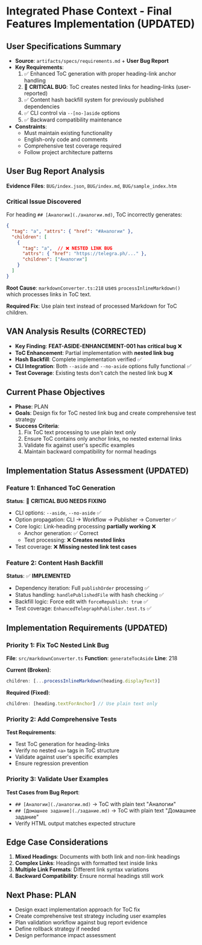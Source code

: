 # Integrated Phase Context - Final Features Implementation (UPDATED)

## User Specifications Summary
- **Source**: `artifacts/specs/requirements.md` + **User Bug Report**
- **Key Requirements**: 
  1. ✅ Enhanced ToC generation with proper heading-link anchor handling
  2. 🔴 **CRITICAL BUG**: ToC creates nested links for heading-links (user-reported)
  3. ✅ Content hash backfill system for previously published dependencies  
  4. ✅ CLI control via `--[no-]aside` options
  5. ✅ Backward compatibility maintenance
- **Constraints**: 
  - Must maintain existing functionality
  - English-only code and comments
  - Comprehensive test coverage required
  - Follow project architecture patterns

## User Bug Report Analysis
**Evidence Files**: `BUG/index.json`, `BUG/index.md`, `BUG/sample_index.htm`

### Critical Issue Discovered
For heading `## [Аналогии](./аналогии.md)`, ToC incorrectly generates:
```json
{
  "tag": "a", "attrs": { "href": "#Аналогии" },
  "children": [
    {
      "tag": "a",  // ❌ NESTED LINK BUG
      "attrs": { "href": "https://telegra.ph/..." },
      "children": ["Аналогии"]
    }
  ]
}
```

**Root Cause**: `markdownConverter.ts:218` uses `processInlineMarkdown()` which processes links in ToC text.

**Required Fix**: Use plain text instead of processed Markdown for ToC children.

## VAN Analysis Results (CORRECTED)
- **Key Finding**: **FEAT-ASIDE-ENHANCEMENT-001 has critical bug** ❌
- **ToC Enhancement**: Partial implementation with **nested link bug**
- **Hash Backfill**: Complete implementation verified ✅
- **CLI Integration**: Both `--aside` and `--no-aside` options fully functional ✅
- **Test Coverage**: Existing tests don't catch the nested link bug ❌

## Current Phase Objectives
- **Phase**: PLAN
- **Goals**: Design fix for ToC nested link bug and create comprehensive test strategy
- **Success Criteria**: 
  1. Fix ToC text processing to use plain text only
  2. Ensure ToC contains only anchor links, no nested external links
  3. Validate fix against user's specific examples
  4. Maintain backward compatibility for normal headings

## Implementation Status Assessment (UPDATED)

### Feature 1: Enhanced ToC Generation
**Status**: 🔴 **CRITICAL BUG NEEDS FIXING**
- CLI options: `--aside`, `--no-aside` ✅
- Option propagation: CLI → Workflow → Publisher → Converter ✅
- Core logic: Link-heading processing **partially working** ❌
  - Anchor generation: ✅ Correct
  - Text processing: ❌ **Creates nested links**
- Test coverage: ❌ **Missing nested link test cases**

### Feature 2: Content Hash Backfill
**Status**: ✅ **IMPLEMENTED**  
- Dependency iteration: Full `publishOrder` processing ✅
- Status handling: `handlePublishedFile` with hash checking ✅
- Backfill logic: Force edit with `forceRepublish: true` ✅
- Test coverage: `EnhancedTelegraphPublisher.test.ts` ✅

## Implementation Requirements (UPDATED)

### Priority 1: Fix ToC Nested Link Bug
**File**: `src/markdownConverter.ts`
**Function**: `generateTocAside`
**Line**: 218

**Current (Broken)**:
```typescript
children: [...processInlineMarkdown(heading.displayText)]
```

**Required (Fixed)**:
```typescript
children: [heading.textForAnchor] // Use plain text only
```

### Priority 2: Add Comprehensive Tests
**Test Requirements**:
- Test ToC generation for heading-links
- Verify no nested `<a>` tags in ToC structure
- Validate against user's specific examples
- Ensure regression prevention

### Priority 3: Validate User Examples
**Test Cases from Bug Report**:
- `## [Аналогии](./аналогии.md)` → ToC with plain text "Аналогии"
- `## [Домашнее задание](./задание.md)` → ToC with plain text "Домашнее задание"
- Verify HTML output matches expected structure

## Edge Case Considerations
1. **Mixed Headings**: Documents with both link and non-link headings
2. **Complex Links**: Headings with formatted text inside links
3. **Multiple Link Formats**: Different link syntax variations
4. **Backward Compatibility**: Ensure normal headings still work

## Next Phase: PLAN
- Design exact implementation approach for ToC fix
- Create comprehensive test strategy including user examples
- Plan validation workflow against bug report evidence
- Define rollback strategy if needed
- Design performance impact assessment